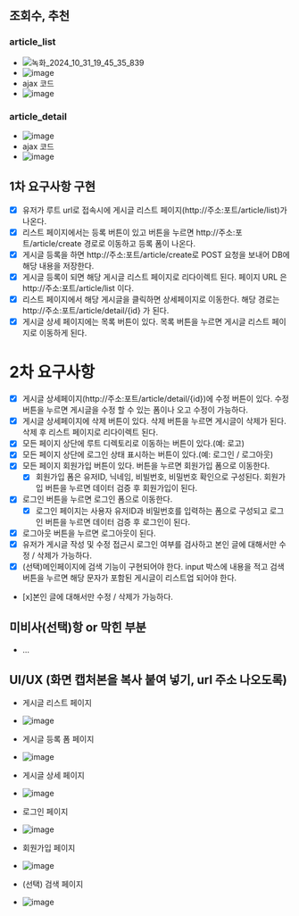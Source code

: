 ## 조회수, 추천
### article_list
- ![녹화_2024_10_31_19_45_35_839](https://github.com/user-attachments/assets/1783ebe9-b2d4-4c14-a53c-95d0dfb4bd43)
- ![image](https://github.com/user-attachments/assets/467111f6-4c1a-43b5-9b51-092245fd21c7)
- ajax 코드
- ![image](https://github.com/user-attachments/assets/3bcedc9b-850e-46b1-b7b4-dbce6a8d05e9)

### article_detail
- ![image](https://github.com/user-attachments/assets/b0081f91-6d30-433a-91c7-436170158754)
- ajax 코드
- ![image](https://github.com/user-attachments/assets/20f27555-f0db-4345-be9a-1898b6dd9ae8)



## 1차 요구사항 구현
- [x] 유저가 루트 url로 접속시에 게시글 리스트 페이지(http://주소:포트/article/list)가 나온다.
- [x] 리스트 페이지에서는 등록 버튼이 있고 버튼을 누르면 http://주소:포트/article/create 경로로 이동하고 등록 폼이 나온다.
- [x] 게시글 등록을 하면 http://주소:포트/article/create로 POST 요청을 보내어 DB에 해당 내용을 저장한다.
- [x] 게시글 등록이 되면 해당 게시글 리스트 페이지로 리다이렉트 된다. 페이지 URL 은 http://주소:포트/article/list 이다.
- [x] 리스트 페이지에서 해당 게시글을 클릭하면 상세페이지로 이동한다. 해당 경로는 http://주소:포트/article/detail/{id} 가 된다.
- [x] 게시글 상세 페이지에는 목록 버튼이 있다. 목록 버튼을 누르면 게시글 리스트 페이지로 이동하게 된다.

# 2차 요구사항
- [x] 게시글 상세페이지(http://주소:포트/article/detail/{id})에 수정 버튼이 있다. 수정 버튼을 누르면 게시글을 수정 할 수 있는 폼이나 오고 수정이 가능하다.
- [x] 게시글 상세페이지에 삭제 버튼이 있다. 삭제 버튼을 누르면 게시글이 삭제가 된다. 삭제 후 리스트 페이지로 리다이렉트 된다.
- [x] 모든 페이지 상단에 루트 디렉토리로 이동하는 버튼이 있다.(예: 로고)
- [x] 모든 페이지 상단에 로그인 상태 표시하는 버튼이 있다.(예: 로그인 / 로그아웃) 
- [x] 모든 페이지 회원가입 버튼이 있다. 버튼을 누르면 회원가입 폼으로 이동한다.
	- [x] 회원가입 폼은 유저ID, 닉네임, 비빌번호, 비밀번호 확인으로 구성된다. 회원가입 버튼을 누르면 데이터 검증 후 회원가입이 된다.
- [x] 로그인 버튼을 누르면 로그인 폼으로 이동한다. 
	- [x] 로그인 페이지는 사용자 유저ID과 비밀번호를 입력하는 폼으로 구성되고 로그인 버튼을 누르면 데이터 검증 후 로그인이 된다.
- [x] 로그아웃 버튼을 누르면 로그아웃이 된다.
- [x] 유저가 게시글 작성 및 수정  접근시 로그인 여부를 검사하고 본인 글에 대해서만 수정 / 삭제가 가능하다.
- [x] (선택)메인페이지에 검색 기능이 구현되어야 한다. input 박스에 내용을 적고 검색 버튼을 누르면 해당 문자가 포함된 게시글이 리스트업 되어야 한다.
- [x]본인 글에 대해서만 수정 / 삭제가 가능하다.

## 미비사(선택)항 or 막힌 부분
- ...

## UI/UX (화면 캡처본을 복사 붙여 넣기, url 주소 나오도록)
- 게시글 리스트 페이지
- ![image](https://github.com/user-attachments/assets/2cc8ba32-9fd1-4553-a78a-613e5a7d2044)

- 게시글 등록 폼 페이지
- ![image](https://github.com/user-attachments/assets/982dad91-e3a8-4152-b01a-25aefda26292)

- 게시글 상세 페이지
- ![image](https://github.com/user-attachments/assets/75ab87e6-5c96-43da-ba9c-c21c5c2d1ce3)

- 로그인 페이지
- ![image](https://github.com/user-attachments/assets/cd5895ec-3d3a-48c7-b77a-258bc47e4be4)

- 회원가입 페이지
- ![image](https://github.com/user-attachments/assets/6e87cefb-139e-44aa-9e73-9e0d423a5a6d)

- (선택) 검색 페이지
- ![image](https://github.com/user-attachments/assets/f2fe9909-5a29-4af8-863c-f3f562006d58)

